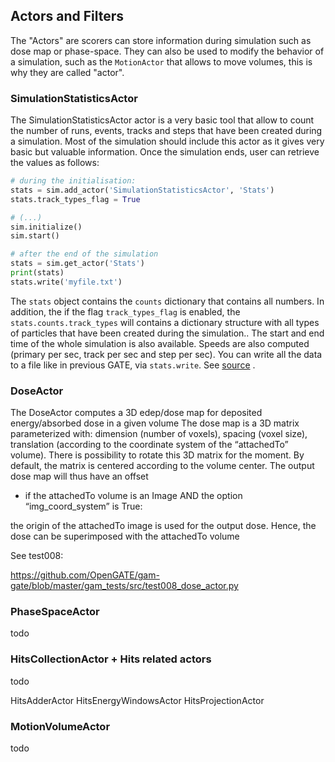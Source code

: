 ## Actors and Filters

The "Actors" are scorers can store information during simulation such as dose map or phase-space. They can also be used
to modify the behavior of a simulation, such as the `MotionActor` that allows to move volumes, this is why they are
called "actor".

### SimulationStatisticsActor

The SimulationStatisticsActor actor is a very basic tool that allow to count the number of runs, events, tracks and
steps that have been created during a simulation. Most of the simulation should include this actor as it gives very
basic but valuable information. Once the simulation ends, user can retrieve the values as follows:

```python
# during the initialisation: 
stats = sim.add_actor('SimulationStatisticsActor', 'Stats')
stats.track_types_flag = True

# (...)
sim.initialize()
sim.start()

# after the end of the simulation
stats = sim.get_actor('Stats')
print(stats)
stats.write('myfile.txt')
```

The `stats` object contains the `counts` dictionary that contains all numbers. In addition, the if the
flag `track_types_flag` is enabled, the `stats.counts.track_types` will contains a dictionary structure with all types
of particles that have been created during the simulation.. The start and end time of the whole simulation is also
available. Speeds are also computed (primary per sec, track per sec and step per sec). You can write all the data to a
file like in previous GATE, via `stats.write`. See [source](https://tinyurl.com/pygate/actor/SimulationStatisticsActor/)
.

### DoseActor

The DoseActor computes a 3D edep/dose map for deposited energy/absorbed dose in a given volume The dose map is a 3D
matrix parameterized with: dimension (number of voxels), spacing (voxel size), translation (according to the coordinate
system of the “attachedTo” volume). There is possibility to rotate this 3D matrix for the moment. By default, the matrix
is centered according to the volume center. The output dose map will thus have an offset 

- if the attachedTo volume is an Image AND the option “img_coord_system” is True:

the origin of the attachedTo image is used for the output dose. Hence, the dose can be superimposed with the attachedTo
volume

See test008:

https://github.com/OpenGATE/gam-gate/blob/master/gam_tests/src/test008_dose_actor.py

### PhaseSpaceActor

todo

### HitsCollectionActor + Hits related actors

todo

HitsAdderActor HitsEnergyWindowsActor HitsProjectionActor

### MotionVolumeActor

todo
